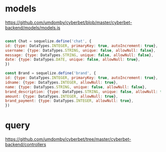 # models
https://github.com/umdomby/cyberbet/blob/master/cyberbet-backend/models/models.js

```js

const Chat = sequelize.define('chat', {
id: {type: DataTypes.INTEGER, primaryKey: true, autoIncrement: true},
username: {type: DataTypes.STRING, unique: false, allowNull: false},
message: {type: DataTypes.STRING, unique: false, allowNull: false},
date: {type: DataTypes.DATE, unique: false, allowNull: true},
})

const Brand = sequelize.define('brand', {
id: {type: DataTypes.INTEGER, primaryKey: true, autoIncrement: true},
idname: {type: DataTypes.INTEGER, allowNull: true},
name: {type: DataTypes.STRING, unique: false, allowNull: false},
brand_description: {type: DataTypes.STRING, unique: false, allowNull: false},
amount: {type: DataTypes.INTEGER, allowNull: true},
brand_payment: {type: DataTypes.INTEGER, allowNull: true},
})

```

# query
https://github.com/umdomby/cyberbet/tree/master/cyberbet-backend/controllers
